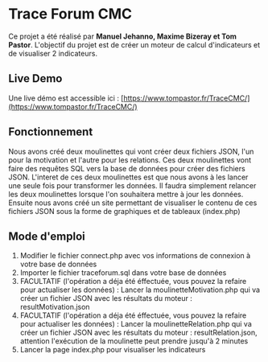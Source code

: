 # Trace Forum CMC

Ce projet a été réalisé par  **Manuel Jehanno, Maxime Bizeray et Tom Pastor**. L'objectif du projet est de créer un moteur de calcul d'indicateurs et de visualiser 2 indicateurs.


## Live Demo

Une live démo est accessible ici : [https://www.tompastor.fr/TraceCMC/](https://www.tompastor.fr/TraceCMC/)

## Fonctionnement
Nous avons créé deux moulinettes qui vont créer deux fichiers JSON, l'un pour la motivation et l'autre pour les relations. Ces deux moulinettes vont faire des requêtes SQL vers la base de données pour créer des fichiers JSON.
L'interet de ces deux moulinettes est que nous avons à les lancer une seule fois pour transformer les données. Il faudra simplement relancer les deux moulinettes lorsque l'on souhaitera mettre à jour les données.
Ensuite nous avons créé un site permettant de visualiser le contenu de ces fichiers JSON sous la forme de graphiques et de tableaux (index.php)

## Mode d'emploi
1. Modifier le fichier connect.php avec vos informations de connexion à votre base de données
2. Importer le fichier traceforum.sql dans votre base de données
3. FACULTATIF (l'opération a déja été éffectuée, vous pouvez la refaire pour actualiser les données) : Lancer la moulinetteMotivation.php qui va créer un fichier JSON avec les résultats du moteur : resultMotivation.json
4. FACULTATIF (l'opération a déja été éffectuée, vous pouvez la refaire pour actualiser les données) : Lancer la moulinetteRelation.php qui va créer un fichier JSON avec les résultats du moteur : resultRelation.json, attention l'exécution de la moulinette peut prendre jusqu'à 2 minutes
5. Lancer la page index.php pour visualiser les indicateurs
